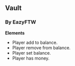 ## Vault
### By EazyFTW
**Elements**
* Player add to balance.
* Player remove from balance.
* Player set balance.
* Player has money.
